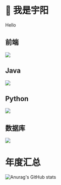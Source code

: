 # 👋 我是宇阳

Hello

## 前端
<p align="left">
  <a href="https://skillicons.dev">
    <img src="https://skillicons.dev/icons?i=html,css,javascript,scss,jquery,vue,nuxt,typescript,nodejs,pinia,bootstrap" />
  </a>
</p>

## Java
<p align="left">
  <a href="https://skillicons.dev">
    <img src="https://skillicons.dev/icons?i=java,spring,docker" />
  </a>
</p>

## Python
<p align="left">
  <a href="https://skillicons.dev">
    <img src="https://skillicons.dev/icons?i=python,flask" />
  </a>
</p>

## 数据库
<p align="left">
  <a href="https://skillicons.dev">
    <img src="https://skillicons.dev/icons?i=mysql,redis" />
  </a>
</p>

# 年度汇总
![Anurag's GitHub stats](https://github-readme-stats.vercel.app/api?username=LiuYuYang01&show_icons=true)
